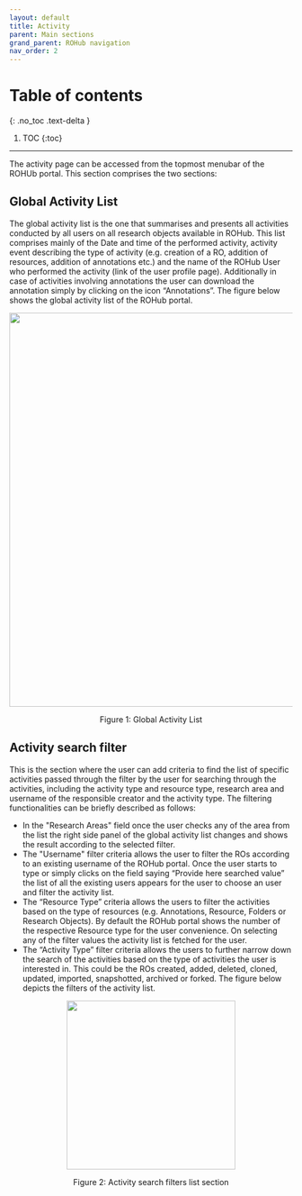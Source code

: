 ```yaml
---
layout: default
title: Activity
parent: Main sections
grand_parent: ROHub navigation
nav_order: 2
---
```


# Table of contents
{: .no_toc .text-delta }

1. TOC
{:toc}

---

The activity page  can be accessed from the topmost menubar of the ROHUb portal. This section comprises the two sections:
## Global Activity List
The global activity list is the one that summarises and presents all activities conducted by all users on all research objects available in ROHub. This list comprises mainly of the Date and time of the performed activity, activity event describing the type of activity (e.g. creation of a RO, addition of resources, addition of annotations etc.) and the name of the ROHub User who performed the activity (link of the user profile page). Additionally in case of activities involving annotations the user can download the annotation simply by clicking on the icon “Annotations”. The figure below shows the global activity list of the ROHub portal.

<p align="center"> <img src="https://box.psnc.pl/f/1c8128077b/?raw=1" width="700"> </p>
<div align="center"> Figure 1: Global Activity List </div>

## Activity search filter
This is the section where the user can add criteria to find the list of specific activities passed through the filter by the user for searching through the activities, including the activity type and resource type, research area and username of the responsible creator and the activity type. The filtering functionalities can be briefly described as follows:
* In the "Research Areas" field once the user checks any of the area from the list the right side panel of the global activity list changes and shows the result according to the selected filter.
* The "Username" filter criteria allows the user to filter the ROs according to an existing username of the ROHub portal. Once the user starts to type or simply clicks on the field saying “Provide here searched value” the list of all the existing users appears for the user to choose an user and filter the activity list.
* The “Resource Type” criteria allows the users to filter the activities based on the type of resources (e.g. Annotations, Resource, Folders or Research Objects). By default the ROHub portal shows the number of the respective Resource type for the user convenience. On selecting any of the filter values the activity list is fetched for the user.
* The “Activity Type” filter criteria allows the users to further narrow down the search of the activities based on the type of activities the user is interested in. This could be the ROs created, added, deleted, cloned, updated, imported, snapshotted, archived or forked.
The figure below depicts the filters of the activity list.

<p align="center"> <img src="https://box.psnc.pl/f/2dd230576a/?raw=1" width="300"> </p>
<div align="center"> Figure 2: Activity search filters list section </div>
